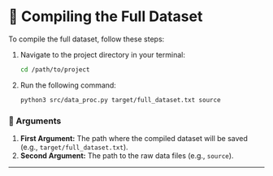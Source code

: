 # 📂 Compiling the Full Dataset

To compile the full dataset, follow these steps:

1. Navigate to the project directory in your terminal:
   ```bash
   cd /path/to/project
   ```
2. Run the following command:
   ```bash
   python3 src/data_proc.py target/full_dataset.txt source
   ```

### 📝 Arguments
1. **First Argument:** The path where the compiled dataset will be saved (e.g., `target/full_dataset.txt`).
2. **Second Argument:** The path to the raw data files (e.g., `source`).

---


